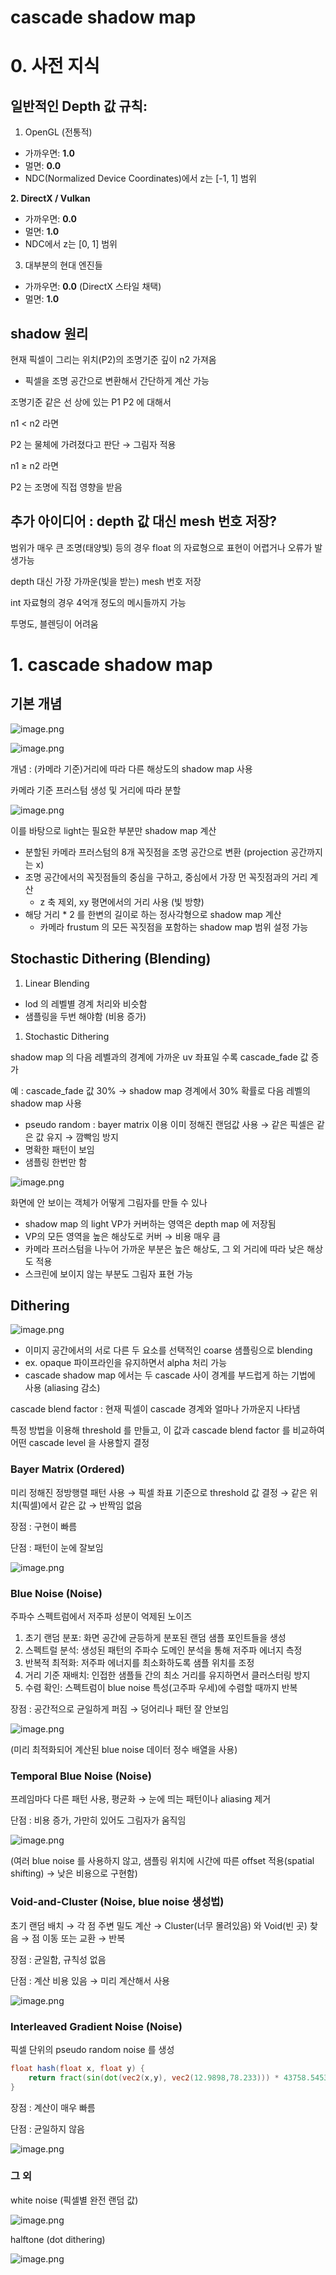 # cascade shadow map

# 0. 사전 지식

## 일반적인 Depth 값 규칙:

1. OpenGL (전통적)

- 가까우면: **1.0**
- 멀면: **0.0**
- NDC(Normalized Device Coordinates)에서 z는 [-1, 1] 범위

**2. DirectX / Vulkan**

- 가까우면: **0.0**
- 멀면: **1.0**
- NDC에서 z는 [0, 1] 범위

3. 대부분의 현대 엔진들

- 가까우면: **0.0** (DirectX 스타일 채택)
- 멀면: **1.0**

## shadow 원리

현재 픽셀이 그리는 위치(P2)의 조명기준 깊이 n2 가져옴

- 픽셀을 조명 공간으로 변환해서 간단하게 계산 가능

조명기준 같은 선 상에 있는 P1 P2 에 대해서

n1 < n2 라면

P2 는 물체에 가려졌다고 판단 → 그림자 적용

n1 ≥ n2 라면

P2 는 조명에 직접 영향을 받음

## 추가 아이디어 : depth 값 대신 mesh 번호 저장?

범위가 매우 큰 조명(태양빛) 등의 경우 float 의 자료형으로 표현이 어렵거나 오류가 발생가능

depth 대신 가장 가까운(빛을 받는) mesh 번호 저장

int 자료형의 경우 4억개 정도의 메시들까지 가능

투명도, 블렌딩이 어려움

# 1. cascade shadow map

## 기본 개념

![image.png](image.png)

![image.png](image%201.png)

개념 : (카메라 기준)거리에 따라 다른 해상도의 shadow map 사용

카메라 기준 프러스텀 생성 및 거리에 따라 분할

![image.png](image%202.png)

이를 바탕으로 light는 필요한 부분만 shadow map 계산

- 분할된 카메라 프러스텀의 8개 꼭짓점을 조명 공간으로 변환 (projection 공간까지는 x)
- 조명 공간에서의 꼭짓점들의 중심을 구하고, 중심에서 가장 먼 꼭짓점과의 거리 계산
    - z 축 제외, xy 평면에서의 거리 사용 (빛 방향)
- 해당 거리 * 2 를 한변의 길이로 하는 정사각형으로 shadow map 계산
    - 카메라 frustum 의 모든 꼭짓점을 포함하는 shadow map 범위 설정 가능

## Stochastic Dithering (Blending)

1. Linear Blending
- lod 의 레벨별 경계 처리와 비슷함
- 샘플링을 두번 해야함 (비용 증가)

1. Stochastic Dithering

shadow map 의 다음 레벨과의 경계에 가까운 uv 좌표일 수록 cascade_fade 값 증가

예 : cascade_fade 값 30% → shadow map 경계에서 30% 확률로 다음 레벨의 shadow map 사용

- pseudo random : bayer matrix 이용 이미 정해진 랜덤값 사용 → 같은 픽셀은 같은 값 유지 → 깜빡임 방지
- 명확한 패턴이 보임
- 샘플링 한번만 함

![image.png](image%203.png)

화면에 안 보이는 객체가 어떻게 그림자를 만들 수 있나

- shadow map 의 light VP가 커버하는 영역은 depth map 에 저장됨
- VP의 모든 영역을 높은 해상도로 커버 → 비용 매우 큼
- 카메라 프러스텀을 나누어 가까운 부분은 높은 해상도, 그 외 거리에 따라 낮은 해상도 적용
- 스크린에 보이지 않는 부분도 그림자 표현 가능

## Dithering

![image.png](image%204.png)

- 이미지 공간에서의 서로 다른 두 요소를 선택적인 coarse 샘플링으로 blending
- ex. opaque 파이프라인을 유지하면서 alpha 처리 가능
- cascade shadow map 에서는 두 cascade 사이 경계를 부드럽게 하는 기법에 사용 (aliasing 감소)

cascade blend factor : 현재 픽셀이 cascade 경계와 얼마나 가까운지 나타냄

특정 방법을 이용해 threshold 를 만들고, 이 값과 cascade blend factor 를 비교하여 어떤 cascade level 을 사용할지 결정

### Bayer Matrix (Ordered)

미리 정해진 정방행렬 패턴 사용 → 픽셀 좌표 기준으로 threshold 값 결정 → 같은 위치(픽셀)에서 같은 값 → 반짝임 없음

장점 : 구현이 빠름

단점 : 패턴이 눈에 잘보임

![image.png](image%205.png)

### Blue Noise (Noise)

주파수 스펙트럼에서 저주파 성분이 억제된 노이즈

1. 초기 랜덤 분포: 화면 공간에 균등하게 분포된 랜덤 샘플 포인트들을 생성
2. 스펙트럴 분석: 생성된 패턴의 주파수 도메인 분석을 통해 저주파 에너지 측정
3. 반복적 최적화: 저주파 에너지를 최소화하도록 샘플 위치를 조정
4. 거리 기준 재배치: 인접한 샘플들 간의 최소 거리를 유지하면서 클러스터링 방지
5. 수렴 확인: 스펙트럼이 blue noise 특성(고주파 우세)에 수렴할 때까지 반복

장점 : 공간적으로 균일하게 퍼짐 → 덩어리나 패턴 잘 안보임

![image.png](image%206.png)

(미리 최적화되어 계산된 blue noise 데이터 정수 배열을 사용)

### Temporal Blue Noise (Noise)

프레임마다 다른 패턴 사용, 평균화 → 눈에 띄는 패턴이나 aliasing 제거

단점 : 비용 증가, 가만히 있어도 그림자가 움직임

![image.png](image%207.png)

(여러 blue noise 를 사용하지 않고, 샘플링 위치에 시간에 따른 offset 적용(spatial shifting) → 낮은 비용으로 구현함)

### Void-and-Cluster (Noise, blue noise 생성법)

초기 랜덤 배치 → 각 점 주변 밀도 계산 → Cluster(너무 몰려있음) 와 Void(빈 곳) 찾음 → 점 이동 또는 교환 → 반복

장점 : 균일함, 규칙성 없음

단점 : 계산 비용 있음 → 미리 계산해서 사용

![image.png](image%208.png)

### Interleaved Gradient Noise (Noise)

픽셀 단위의 pseudo random noise 를 생성

```glsl
float hash(float x, float y) {
    return fract(sin(dot(vec2(x,y), vec2(12.9898,78.233))) * 43758.5453);
}
```

장점 : 계산이 매우 빠름

단점 : 균일하지 않음

![image.png](image%209.png)

### 그 외

white noise (픽셀별 완전 랜덤 값)

![image.png](image%2010.png)

halftone (dot dithering)

![image.png](image%2011.png)